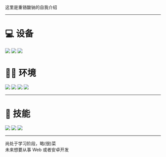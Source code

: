 这里是重铬酸钠的自我介绍

---

# 💻 设备

<img src="https://img.shields.io/badge/Core i5 12600KF-0071C5?style=for-the-badge&logo=intel&logoColor=white" /> <img src="https://img.shields.io/badge/Ryzen 7 6800H-ED1C24?style=for-the-badge&logo=AMD&logoColor=white"> <img src="https://img.shields.io/badge/Geforce RTX_4060-76B900?style=for-the-badge&logo=nvidia&logoColor=white">

# 👩‍💻 环境

<img src="https://img.shields.io/badge/Windows 11-0078D6?style=for-the-badge&logo=windows&logoColor=white"> <img src="https://img.shields.io/badge/Linux Mint-86BE43?style=for-the-badge&logo=linuxmint&logoColor=white"> <img src="https://img.shields.io/badge/GIT-E44C30?style=for-the-badge&logo=git&logoColor=white">
<img src="https://img.shields.io/badge/Visual_Studio-5C2D91?style=for-the-badge&logo=visual%20studio&logoColor=white">

---

# 🚀 技能

<img src="https://img.shields.io/badge/C-00599C?style=for-the-badge&logo=c&logoColor=white"> <img src="https://img.shields.io/badge/C%23-239120?style=for-the-badge&logo=c-sharp&logoColor=white"> <img src="https://img.shields.io/badge/.NET-5C2D91?style=for-the-badge&logo=.net&logoColor=white">

---

尚处于学习阶段，略(很)菜  
未来想要从事 Web 或者安卓开发
